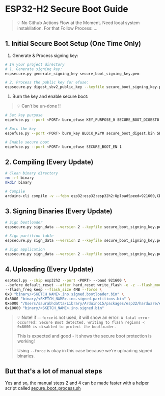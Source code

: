 # ESP32-H2 Secure Boot Guide

> 💡 No Github Actions Flow at the Moment. Need local system instakllation. For that Follow Process: ...

## 1. Initial Secure Boot Setup (One Time Only)

1. Generate & Process signing key:

```bash
# In your project directory
# 1. Generate signing key:
espsecure.py generate_signing_key secure_boot_signing_key.pem

# 2. Process the public key for efuse:
espsecure.py digest_sbv2_public_key --keyfile secure_boot_signing_key.pem --output secure_boot_digest.bin
```

1. Burn the key and enable secure boot:

> 💡 Can’t be un-done !!

```bash
# Set key purpose
espefuse.py --port <PORT> burn_efuse KEY_PURPOSE_0 SECURE_BOOT_DIGEST0

# Burn the key
espefuse.py --port <PORT> burn_key BLOCK_KEY0 secure_boot_digest.bin SECURE_BOOT_DIGEST0

# Enable secure boot
espefuse.py --port <PORT> burn_efuse SECURE_BOOT_EN 1
```

## 2. Compiling (Every Update)

```bash
# Clean binary directory
rm -rf binary
mkdir binary

# Compile
arduino-cli compile -v --fqbn esp32:esp32:esp32h2:UploadSpeed=921600,CDCOnBoot=default,FlashFreq=64,FlashMode=qio,FlashSize=4M,PartitionScheme=min_spiffs,DebugLevel=none,EraseFlash=all,JTAGAdapter=default,ZigbeeMode=default --output-dir binary .
```

## 3. Signing Binaries (Every Update)

```bash
# Sign bootloader
espsecure.py sign_data --version 2 --keyfile secure_boot_signing_key.pem --output binary/<SKETCH_NAME>.ino.signed.bootloader.bin binary/<SKETCH_NAME>.ino.bootloader.bin

# Sign partition table
espsecure.py sign_data --version 2 --keyfile secure_boot_signing_key.pem --output binary/<SKETCH_NAME>.ino.signed.partitions.bin binary/<SKETCH_NAME>.ino.partitions.bin

# Sign application
espsecure.py sign_data --version 2 --keyfile secure_boot_signing_key.pem --output binary/<SKETCH_NAME>.ino.signed.bin binary/<SKETCH_NAME>.ino.bin
```

## 4. Uploading (Every Update)

```bash
esptool.py --chip esp32h2 --port <PORT> --baud 921600 \
--before default_reset --after hard_reset write_flash -e -z --flash_mode keep \
--flash_freq keep --flash_size 4MB --force \
0x0 "binary/<SKETCH_NAME>.ino.signed.bootloader.bin" \
0x8000 "binary/<SKETCH_NAME>.ino.signed.partitions.bin" \
0xe000 "/Users/saurabhdatta/Library/Arduino15/packages/esp32/hardware/esp32/3.0.7/tools/partitions/boot_app0.bin" \
0x10000 "binary/<SKETCH_NAME>.ino.signed.bin"
```

> 💡 Note! if `—-force` is not used, it will show an error: `A fatal error occurred: Secure Boot detected, writing to flash regions < 0x8000 is disabled to protect the bootloader.`
>
> This is expected and good - it shows the secure boot protection is working!
>
> Using `--force` is okay in this case because we're uploading signed binaries.

## But that's a lot of manual steps

Yes and so, the manual steps 2 and 4 can be made faster with a helper script called [secure_boot_process.sh](secure_boot_process.sh)